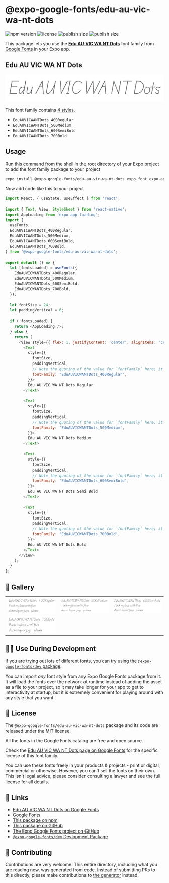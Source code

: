 # @expo-google-fonts/edu-au-vic-wa-nt-dots

![npm version](https://flat.badgen.net/npm/v/@expo-google-fonts/edu-au-vic-wa-nt-dots)
![license](https://flat.badgen.net/github/license/expo/google-fonts)
![publish size](https://flat.badgen.net/packagephobia/install/@expo-google-fonts/edu-au-vic-wa-nt-dots)
![publish size](https://flat.badgen.net/packagephobia/publish/@expo-google-fonts/edu-au-vic-wa-nt-dots)

This package lets you use the [**Edu AU VIC WA NT Dots**](https://fonts.google.com/specimen/Edu+AU+VIC+WA+NT+Dots) font family from [Google Fonts](https://fonts.google.com/) in your Expo app.

## Edu AU VIC WA NT Dots

![Edu AU VIC WA NT Dots](./font-family.png)

This font family contains [4 styles](#-gallery).

- `EduAUVICWANTDots_400Regular`
- `EduAUVICWANTDots_500Medium`
- `EduAUVICWANTDots_600SemiBold`
- `EduAUVICWANTDots_700Bold`

## Usage

Run this command from the shell in the root directory of your Expo project to add the font family package to your project
```sh
expo install @expo-google-fonts/edu-au-vic-wa-nt-dots expo-font expo-app-loading
```

Now add code like this to your project
```js
import React, { useState, useEffect } from 'react';

import { Text, View, StyleSheet } from 'react-native';
import AppLoading from 'expo-app-loading';
import {
  useFonts,
  EduAUVICWANTDots_400Regular,
  EduAUVICWANTDots_500Medium,
  EduAUVICWANTDots_600SemiBold,
  EduAUVICWANTDots_700Bold,
} from '@expo-google-fonts/edu-au-vic-wa-nt-dots';

export default () => {
  let [fontsLoaded] = useFonts({
    EduAUVICWANTDots_400Regular,
    EduAUVICWANTDots_500Medium,
    EduAUVICWANTDots_600SemiBold,
    EduAUVICWANTDots_700Bold,
  });

  let fontSize = 24;
  let paddingVertical = 6;

  if (!fontsLoaded) {
    return <AppLoading />;
  } else {
    return (
      <View style={{ flex: 1, justifyContent: 'center', alignItems: 'center' }}>
        <Text
          style={{
            fontSize,
            paddingVertical,
            // Note the quoting of the value for `fontFamily` here; it expects a string!
            fontFamily: 'EduAUVICWANTDots_400Regular',
          }}>
          Edu AU VIC WA NT Dots Regular
        </Text>

        <Text
          style={{
            fontSize,
            paddingVertical,
            // Note the quoting of the value for `fontFamily` here; it expects a string!
            fontFamily: 'EduAUVICWANTDots_500Medium',
          }}>
          Edu AU VIC WA NT Dots Medium
        </Text>

        <Text
          style={{
            fontSize,
            paddingVertical,
            // Note the quoting of the value for `fontFamily` here; it expects a string!
            fontFamily: 'EduAUVICWANTDots_600SemiBold',
          }}>
          Edu AU VIC WA NT Dots Semi Bold
        </Text>

        <Text
          style={{
            fontSize,
            paddingVertical,
            // Note the quoting of the value for `fontFamily` here; it expects a string!
            fontFamily: 'EduAUVICWANTDots_700Bold',
          }}>
          Edu AU VIC WA NT Dots Bold
        </Text>
      </View>
    );
  }
};

```

## 🔡 Gallery


||||
|-|-|-|
|![EduAUVICWANTDots_400Regular](./EduAUVICWANTDots_400Regular.ttf.png)|![EduAUVICWANTDots_500Medium](./EduAUVICWANTDots_500Medium.ttf.png)|![EduAUVICWANTDots_600SemiBold](./EduAUVICWANTDots_600SemiBold.ttf.png)||
|![EduAUVICWANTDots_700Bold](./EduAUVICWANTDots_700Bold.ttf.png)||||


## 👩‍💻 Use During Development

If you are trying out lots of different fonts, you can try using the [`@expo-google-fonts/dev` package](https://github.com/expo/google-fonts/tree/master/font-packages/dev#readme).

You can import *any* font style from any Expo Google Fonts package from it. It will load the fonts
over the network at runtime instead of adding the asset as a file to your project, so it may take longer
for your app to get to interactivity at startup, but it is extremely convenient
for playing around with any style that you want.

## 📖 License

The `@expo-google-fonts/edu-au-vic-wa-nt-dots` package and its code are released under the MIT license.

All the fonts in the Google Fonts catalog are free and open source.

Check the [Edu AU VIC WA NT Dots page on Google Fonts](https://fonts.google.com/specimen/Edu+AU+VIC+WA+NT+Dots) for the specific license of this font family.

You can use these fonts freely in your products & projects - print or digital, commercial or otherwise. However, you can't sell the fonts on their own. This isn't legal advice, please consider consulting a lawyer and see the full license for all details.

## 🔗 Links

- [Edu AU VIC WA NT Dots on Google Fonts](https://fonts.google.com/specimen/Edu+AU+VIC+WA+NT+Dots)
- [Google Fonts](https://fonts.google.com/)
- [This package on npm](https://www.npmjs.com/package/@expo-google-fonts/edu-au-vic-wa-nt-dots)
- [This package on GitHub](https://github.com/expo/google-fonts/tree/master/font-packages/edu-au-vic-wa-nt-dots)
- [The Expo Google Fonts project on GitHub](https://github.com/expo/google-fonts)
- [`@expo-google-fonts/dev` Devlopment Package](https://github.com/expo/google-fonts/tree/master/font-packages/dev)

## 🤝 Contributing

Contributions are very welcome! This entire directory, including what you are reading now, was generated from code. Instead of submitting PRs to this directly, please make contributions to [the generator](https://github.com/expo/google-fonts/tree/master/packages/generator) instead.
